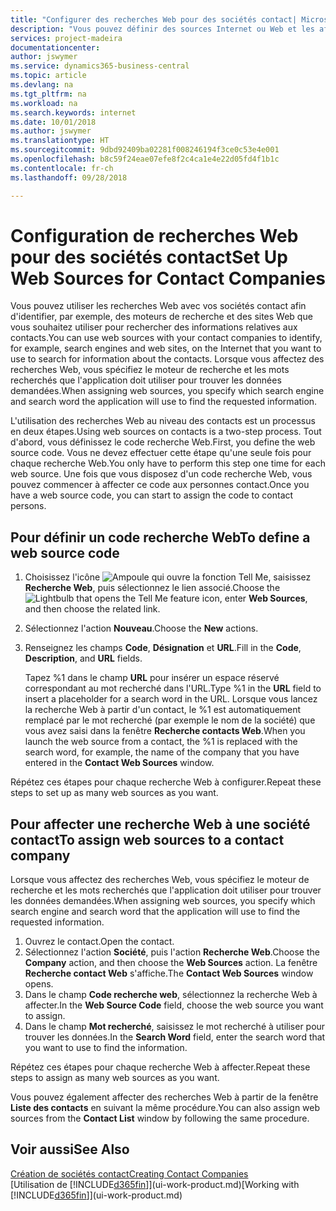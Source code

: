 ```yaml
---
title: "Configurer des recherches Web pour des sociétés contact| Microsoft Docs"
description: "Vous pouvez définir des sources Internet ou Web et les affecter à une société contact pour identifier la manière dont vous souhaitez rechercher des informations sur vos contacts."
services: project-madeira
documentationcenter: 
author: jswymer
ms.service: dynamics365-business-central
ms.topic: article
ms.devlang: na
ms.tgt_pltfrm: na
ms.workload: na
ms.search.keywords: internet
ms.date: 10/01/2018
ms.author: jswymer
ms.translationtype: HT
ms.sourcegitcommit: 9dbd92409ba02281f008246194f3ce0c53e4e001
ms.openlocfilehash: b8c59f24eae07efe8f2c4ca1e4e22d05fd4f1b1c
ms.contentlocale: fr-ch
ms.lasthandoff: 09/28/2018

---
```

# <a name="set-up-web-sources-for-contact-companies"></a><span data-ttu-id="6a927-103">Configuration de recherches Web pour des sociétés contact</span><span class="sxs-lookup"><span data-stu-id="6a927-103">Set Up Web Sources for Contact Companies</span></span>
<span data-ttu-id="6a927-104">Vous pouvez utiliser les recherches Web avec vos sociétés contact afin d'identifier, par exemple, des moteurs de recherche et des sites Web que vous souhaitez utiliser pour rechercher des informations relatives aux contacts.</span><span class="sxs-lookup"><span data-stu-id="6a927-104">You can use web sources with your contact companies to identify, for example, search engines and web sites, on the Internet that you want to use to search for information about the contacts.</span></span> <span data-ttu-id="6a927-105">Lorsque vous affectez des recherches Web, vous spécifiez le moteur de recherche et les mots recherchés que l'application doit utiliser pour trouver les données demandées.</span><span class="sxs-lookup"><span data-stu-id="6a927-105">When assigning web sources, you specify which search engine and search word the application will use to find the requested information.</span></span>

<span data-ttu-id="6a927-106">L'utilisation des recherches Web au niveau des contacts est un processus en deux étapes.</span><span class="sxs-lookup"><span data-stu-id="6a927-106">Using web sources on contacts is a two-step process.</span></span> <span data-ttu-id="6a927-107">Tout d'abord, vous définissez le code recherche Web.</span><span class="sxs-lookup"><span data-stu-id="6a927-107">First, you define the web source code.</span></span> <span data-ttu-id="6a927-108">Vous ne devez effectuer cette étape qu'une seule fois pour chaque recherche Web.</span><span class="sxs-lookup"><span data-stu-id="6a927-108">You only have to perform this step one time for each web source.</span></span> <span data-ttu-id="6a927-109">Une fois que vous disposez d'un code recherche Web, vous pouvez commencer à affecter ce code aux personnes contact.</span><span class="sxs-lookup"><span data-stu-id="6a927-109">Once you have a web source code, you can start to assign the code to contact persons.</span></span>

## <a name="to-define-a-web-source-code"></a><span data-ttu-id="6a927-110">Pour définir un code recherche Web</span><span class="sxs-lookup"><span data-stu-id="6a927-110">To define a web source code</span></span>
1. <span data-ttu-id="6a927-111">Choisissez l'icône ![Ampoule qui ouvre la fonction Tell Me](media/ui-search/search_small.png "Dites-moi ce que vous voulez faire"), saisissez **Recherche Web**, puis sélectionnez le lien associé.</span><span class="sxs-lookup"><span data-stu-id="6a927-111">Choose the ![Lightbulb that opens the Tell Me feature](media/ui-search/search_small.png "Tell me what you want to do") icon, enter **Web Sources**, and then choose the related link.</span></span>
2. <span data-ttu-id="6a927-112">Sélectionnez l'action **Nouveau**.</span><span class="sxs-lookup"><span data-stu-id="6a927-112">Choose the **New** actions.</span></span>
3. <span data-ttu-id="6a927-113">Renseignez les champs **Code**, **Désignation** et **URL**.</span><span class="sxs-lookup"><span data-stu-id="6a927-113">Fill in the **Code**, **Description**, and **URL** fields.</span></span>

    <span data-ttu-id="6a927-114">Tapez %1 dans le champ **URL** pour insérer un espace réservé correspondant au mot recherché dans l'URL.</span><span class="sxs-lookup"><span data-stu-id="6a927-114">Type %1 in the **URL** field to insert a placeholder for a search word in the URL.</span></span> <span data-ttu-id="6a927-115">Lorsque vous lancez la recherche Web à partir d'un contact, le %1 est automatiquement remplacé par le mot recherché (par exemple le nom de la société) que vous avez saisi dans la fenêtre **Recherche contacts Web**.</span><span class="sxs-lookup"><span data-stu-id="6a927-115">When you launch the web source from a contact, the %1 is replaced with the search word, for example, the name of the company that you have entered in the **Contact Web Sources** window.</span></span>

<span data-ttu-id="6a927-116">Répétez ces étapes pour chaque recherche Web à configurer.</span><span class="sxs-lookup"><span data-stu-id="6a927-116">Repeat these steps to set up as many web sources as you want.</span></span>

## <a name="to-assign-web-sources-to-a-contact-company"></a><span data-ttu-id="6a927-117">Pour affecter une recherche Web à une société contact</span><span class="sxs-lookup"><span data-stu-id="6a927-117">To assign web sources to a contact company</span></span>
<span data-ttu-id="6a927-118">Lorsque vous affectez des recherches Web, vous spécifiez le moteur de recherche et les mots recherchés que l'application doit utiliser pour trouver les données demandées.</span><span class="sxs-lookup"><span data-stu-id="6a927-118">When assigning web sources, you specify which search engine and search word that the application will use to find the requested information.</span></span>

1. <span data-ttu-id="6a927-119">Ouvrez le contact.</span><span class="sxs-lookup"><span data-stu-id="6a927-119">Open the contact.</span></span>
2. <span data-ttu-id="6a927-120">Sélectionnez l'action **Société**, puis l'action **Recherche Web**.</span><span class="sxs-lookup"><span data-stu-id="6a927-120">Choose the **Company** action, and then choose the **Web Sources** action.</span></span> <span data-ttu-id="6a927-121">La fenêtre **Recherche contact Web** s'affiche.</span><span class="sxs-lookup"><span data-stu-id="6a927-121">The **Contact Web Sources** window opens.</span></span>
3. <span data-ttu-id="6a927-122">Dans le champ **Code recherche web**, sélectionnez la recherche Web à affecter.</span><span class="sxs-lookup"><span data-stu-id="6a927-122">In the **Web Source Code** field, choose the web source you want to assign.</span></span>
4. <span data-ttu-id="6a927-123">Dans le champ **Mot recherché**, saisissez le mot recherché à utiliser pour trouver les données.</span><span class="sxs-lookup"><span data-stu-id="6a927-123">In the **Search Word** field, enter the search word that you want to use to find the information.</span></span>

<span data-ttu-id="6a927-124">Répétez ces étapes pour chaque recherche Web à affecter.</span><span class="sxs-lookup"><span data-stu-id="6a927-124">Repeat these steps to assign as many web sources as you want.</span></span>

<span data-ttu-id="6a927-125">Vous pouvez également affecter des recherches Web à partir de la fenêtre **Liste des contacts** en suivant la même procédure.</span><span class="sxs-lookup"><span data-stu-id="6a927-125">You can also assign web sources from the **Contact List** window by following the same procedure.</span></span>

## <a name="see-also"></a><span data-ttu-id="6a927-126">Voir aussi</span><span class="sxs-lookup"><span data-stu-id="6a927-126">See Also</span></span>
[<span data-ttu-id="6a927-127">Création de sociétés contact</span><span class="sxs-lookup"><span data-stu-id="6a927-127">Creating Contact Companies</span></span>](marketing-create-contact-companies.md)  
<span data-ttu-id="6a927-128">[Utilisation de [!INCLUDE[d365fin](includes/d365fin_md.md)]](ui-work-product.md)</span><span class="sxs-lookup"><span data-stu-id="6a927-128">[Working with [!INCLUDE[d365fin](includes/d365fin_md.md)]](ui-work-product.md)</span></span>

